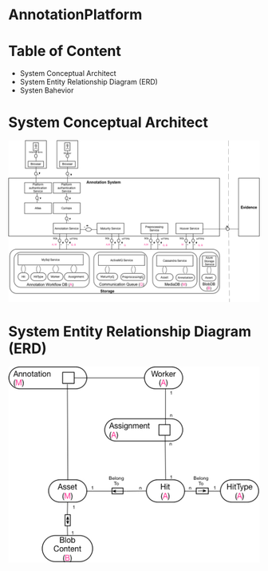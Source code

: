# AnnotationPlatform

# Table of Content
* System Conceptual Architect
* System Entity Relationship Diagram (ERD)
* Systen Bahevior 

# System Conceptual Architect

![Annotation Platform Conceptual Architect - Block Diagram](images/Annotation_System.jpg)


# System Entity Relationship Diagram (ERD)

![Annotation Platform Value Range Structure - ERD Diagram](https://github.com/KietNhiTran/AnnotationPlatform/blob/master/Documentation/images/Annotation_ERD.jpg)
